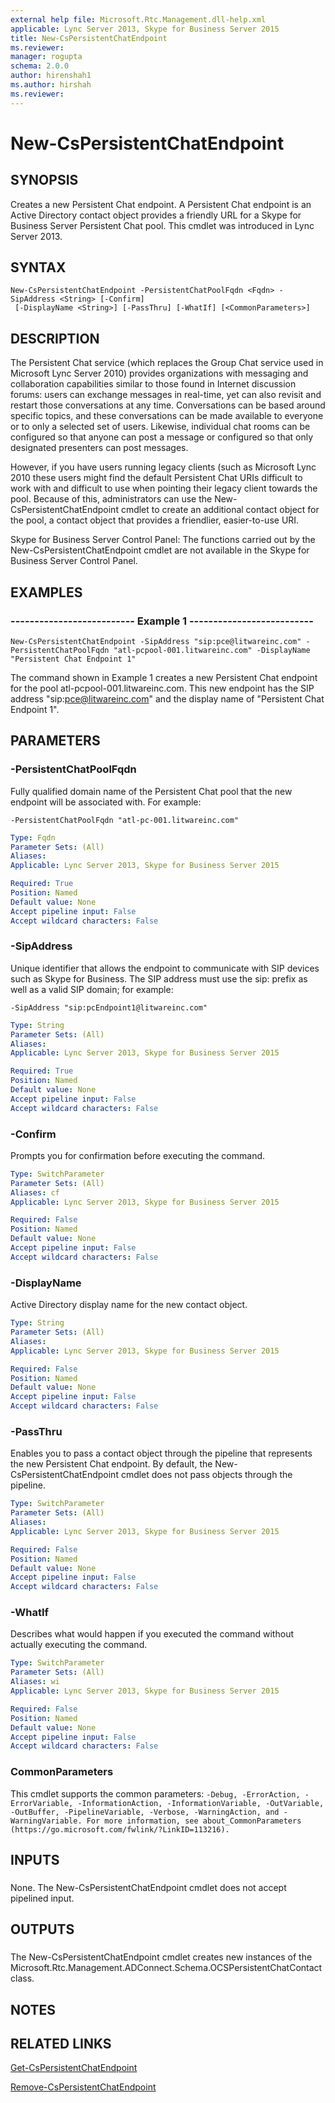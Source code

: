 ```yaml
---
external help file: Microsoft.Rtc.Management.dll-help.xml
applicable: Lync Server 2013, Skype for Business Server 2015
title: New-CsPersistentChatEndpoint
ms.reviewer: 
manager: rogupta
schema: 2.0.0
author: hirenshah1
ms.author: hirshah
ms.reviewer:
---
```


# New-CsPersistentChatEndpoint

## SYNOPSIS

Creates a new Persistent Chat endpoint.
A Persistent Chat endpoint is an Active Directory contact object provides a friendly URL for a Skype for Business Server Persistent Chat pool.
This cmdlet was introduced in Lync Server 2013.



## SYNTAX

```
New-CsPersistentChatEndpoint -PersistentChatPoolFqdn <Fqdn> -SipAddress <String> [-Confirm]
 [-DisplayName <String>] [-PassThru] [-WhatIf] [<CommonParameters>]
```

## DESCRIPTION

The Persistent Chat service (which replaces the Group Chat service used in Microsoft Lync Server 2010) provides organizations with messaging and collaboration capabilities similar to those found in Internet discussion forums: users can exchange messages in real-time, yet can also revisit and restart those conversations at any time.
Conversations can be based around specific topics, and these conversations can be made available to everyone or to only a selected set of users.
Likewise, individual chat rooms can be configured so that anyone can post a message or configured so that only designated presenters can post messages.

However, if you have users running legacy clients (such as Microsoft Lync 2010 these users might find the default Persistent Chat URIs difficult to work with and difficult to use when pointing their legacy client towards the pool.
Because of this, administrators can use the New-CsPersistentChatEndpoint cmdlet to create an additional contact object for the pool, a contact object that provides a friendlier, easier-to-use URI.

Skype for Business Server Control Panel: The functions carried out by the New-CsPersistentChatEndpoint cmdlet are not available in the Skype for Business Server Control Panel.



## EXAMPLES

### -------------------------- Example 1 -------------------------- 
```
New-CsPersistentChatEndpoint -SipAddress "sip:pce@litwareinc.com" -PersistentChatPoolFqdn "atl-pcpool-001.litwareinc.com" -DisplayName "Persistent Chat Endpoint 1"
```

The command shown in Example 1 creates a new Persistent Chat endpoint for the pool atl-pcpool-001.litwareinc.com.
This new endpoint has the SIP address "sip:pce@litwareinc.com" and the display name of "Persistent Chat Endpoint 1".



## PARAMETERS

### -PersistentChatPoolFqdn
Fully qualified domain name of the Persistent Chat pool that the new endpoint will be associated with.
For example:

`-PersistentChatPoolFqdn "atl-pc-001.litwareinc.com"`

```yaml
Type: Fqdn
Parameter Sets: (All)
Aliases: 
Applicable: Lync Server 2013, Skype for Business Server 2015

Required: True
Position: Named
Default value: None
Accept pipeline input: False
Accept wildcard characters: False
```

### -SipAddress

Unique identifier that allows the endpoint to communicate with SIP devices such as Skype for Business.
The SIP address must use the sip: prefix as well as a valid SIP domain; for example:

`-SipAddress "sip:pcEndpoint1@litwareinc.com"`



```yaml
Type: String
Parameter Sets: (All)
Aliases: 
Applicable: Lync Server 2013, Skype for Business Server 2015

Required: True
Position: Named
Default value: None
Accept pipeline input: False
Accept wildcard characters: False
```

### -Confirm
Prompts you for confirmation before executing the command.

```yaml
Type: SwitchParameter
Parameter Sets: (All)
Aliases: cf
Applicable: Lync Server 2013, Skype for Business Server 2015

Required: False
Position: Named
Default value: None
Accept pipeline input: False
Accept wildcard characters: False
```

### -DisplayName
Active Directory display name for the new contact object.

```yaml
Type: String
Parameter Sets: (All)
Aliases: 
Applicable: Lync Server 2013, Skype for Business Server 2015

Required: False
Position: Named
Default value: None
Accept pipeline input: False
Accept wildcard characters: False
```

### -PassThru
Enables you to pass a contact object through the pipeline that represents the new Persistent Chat endpoint.
By default, the New-CsPersistentChatEndpoint cmdlet does not pass objects through the pipeline.

```yaml
Type: SwitchParameter
Parameter Sets: (All)
Aliases: 
Applicable: Lync Server 2013, Skype for Business Server 2015

Required: False
Position: Named
Default value: None
Accept pipeline input: False
Accept wildcard characters: False
```

### -WhatIf
Describes what would happen if you executed the command without actually executing the command.

```yaml
Type: SwitchParameter
Parameter Sets: (All)
Aliases: wi
Applicable: Lync Server 2013, Skype for Business Server 2015

Required: False
Position: Named
Default value: None
Accept pipeline input: False
Accept wildcard characters: False
```

### CommonParameters
This cmdlet supports the common parameters: `-Debug, -ErrorAction, -ErrorVariable, -InformationAction, -InformationVariable, -OutVariable, -OutBuffer, -PipelineVariable, -Verbose, -WarningAction, and -WarningVariable. For more information, see about_CommonParameters (https://go.microsoft.com/fwlink/?LinkID=113216).`

## INPUTS

###  
None.
The New-CsPersistentChatEndpoint cmdlet does not accept pipelined input.

## OUTPUTS

###  
The New-CsPersistentChatEndpoint cmdlet creates new instances of the Microsoft.Rtc.Management.ADConnect.Schema.OCSPersistentChatContact class.

## NOTES

## RELATED LINKS

[Get-CsPersistentChatEndpoint](Get-CsPersistentChatEndpoint.md)

[Remove-CsPersistentChatEndpoint](Remove-CsPersistentChatEndpoint.md)

